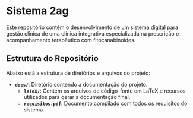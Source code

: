 # Sistema **2ag**
Este repositório contém o desenvolvimento de um sistema digital para gestão clínica de uma clínica integrativa especializada na prescrição e acompanhamento terapêutico com fitocanabinoides.

## Estrutura do Repositório
Abaixo está a estrutura de diretórios e arquivos do projeto:
- **`docs/`**: Diretório contendo a documentação do projeto.
  - **`laTeX/`**: Contém os arquivos de código-fonte em LaTeX e recursos utilizados para gerar a documentação final.
  - **`requisitos.pdf`**: Documento compilado com todos os requisitos do sistema.
